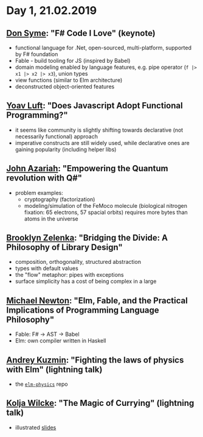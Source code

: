 # Day 1, 21.02.2019

## [Don Syme](http://www.lambdadays.org/lambdadays2019/don-syme): "F# Code I Love" (keynote)

* functional language for .Net, open-sourced, multi-platform, supported by F# foundation
* Fable - build tooling for JS (inspired by Babel)
* domain modeling enabled by language features, e.g. pipe operator (`f |> x1 |> x2 |> x3`), union types
* view functions (similar to Elm architecture)
* deconstructed object-oriented features

## [Yoav Luft](http://www.lambdadays.org/lambdadays2019/yoav-luft): "Does Javascript Adopt Functional Programming?"

* it seems like community is slightly shifting towards declarative (not necessarily functional) approach
* imperative constructs are still widely used, while declarative ones are gaining popularity (including helper libs)

## [John Azariah](http://www.lambdadays.org/lambdadays2019/john-azariah): "Empowering the Quantum revolution with Q#"

* problem examples:
  * cryptography (factorization)
  * modeling/simulation of the FeMoco molecule (biological nitrogen fixation: 65 electrons, 57 spacial orbits) requires more bytes than atoms in the universe

## [Brooklyn Zelenka](http://www.lambdadays.org/lambdadays2019/brooklyn-zelenka): "Bridging the Divide: A Philosophy of Library Design"

* composition, orthogonality, structured abstraction
* types with default values
* the "flow" metaphor: pipes with exceptions
* surface simplicity has a cost of being complex in a large

## [Michael Newton](http://www.lambdadays.org/lambdadays2019/michael-newton): "Elm, Fable, and the Practical Implications of Programming Language Philosophy"

* Fable: F# -> AST -> Babel
* Elm: own compiler written in Haskell

## [Andrey Kuzmin](https://twitter.com/unsoundscapes): "Fighting the laws of physics with Elm" (lightning talk)

* the [`elm-physics`](https://github.com/w0rm/elm-physics) repo

## [Kolja Wilcke](https://twitter.com/01k): "The Magic of Currying" (lightning talk)

* illustrated [slides](https://docs.google.com/presentation/d/1fq_--sLUn-oKcQ0NVsBKYeYraEh82a3H4gwWZYGR2Yg/)
